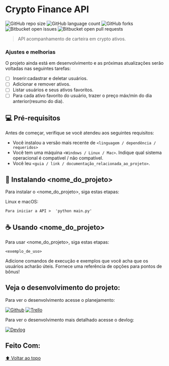 # Crypto Finance API

<!---Esses são exemplos. Veja https://shields.io para outras pessoas ou para personalizar este conjunto de escudos. Você pode querer incluir dependências, status do projeto e informações de licença aqui--->

![GitHub repo size](https://img.shields.io/github/repo-size/iuricode/README-template?style=for-the-badge)
![GitHub language count](https://img.shields.io/github/languages/count/iuricode/README-template?style=for-the-badge)
![GitHub forks](https://img.shields.io/github/forks/iuricode/README-template?style=for-the-badge)
![Bitbucket open issues](https://img.shields.io/bitbucket/issues/iuricode/README-template?style=for-the-badge)
![Bitbucket open pull requests](https://img.shields.io/bitbucket/pr-raw/iuricode/README-template?style=for-the-badge)

[//]: # (<img src="exemplo-image.png" alt="exemplo imagem">)

> API acompanhamento de carteira em  crypto ativos.

### Ajustes e melhorias

O projeto ainda está em desenvolvimento e as próximas atualizações serão voltadas nas seguintes tarefas:

- [ ] Inserir:cadastrar e deletar usuários.
- [ ] Adicionar e remover ativos.
- [ ] Listar usuários e seus ativos favoritos.
- [ ] Para cada ativo favorito do usuário, trazer o preço máx/min do dia anterior(resumo do dia).

[//]: # (- [ ] Tarefa 5)

## 💻 Pré-requisitos

Antes de começar, verifique se você atendeu aos seguintes requisitos:
<!---Estes são apenas requisitos de exemplo. Adicionar, duplicar ou remover conforme necessário--->
* Você instalou a versão mais recente de `<linguagem / dependência / requeridos>`
* Você tem uma máquina `<Windows / Linux / Mac>`. Indique qual sistema operacional é compatível / não compatível.
* Você leu `<guia / link / documentação_relacionada_ao_projeto>`.

## 🚀 Instalando <nome_do_projeto>

Para instalar o <nome_do_projeto>, siga estas etapas:

Linux e macOS:
```
Para iniciar a API >  'python main.py'
```


## ☕ Usando <nome_do_projeto>

Para usar <nome_do_projeto>, siga estas etapas:

```
<exemplo_de_uso>
```

Adicione comandos de execução e exemplos que você acha que os usuários acharão úteis. Fornece uma referência de opções para pontos de bônus!


## Veja o desenvolvimento do projeto:

Para ver o desenvolvimento acesse o planejamento:

[![Github](https://img.shields.io/badge/GitHub-100000?style=for-the-badge&logo=github&logoColor=white)](https://github.com/seu-usuario/seu-repositorio/projects/1)
[![Trello](https://img.shields.io/badge/Trello-0052CC?style=for-the-badge&logo=trello&logoColor=white)](https://trello.com/link-do-trello-do-projeto)

Para ver o desenvolvimento mais detalhado acesse o devlog:

[![Devlog](https://img.shields.io/badge/Devlog-999999?style=for-the-badge&logo=Files&logoColor=white)](https://gist.github.com/seu-usuario/sua-gist-ou-readme)

## Feito Com:

[//]: # ([![Windows]&#40;https://img.shields.io/badge/Windows-0078D6?style=for-the-badge&logo=windows&logoColor=white&#41;]&#40;https://www.microsoft.com/pt-br/windows/get-windows-10&#41;)

[//]: # ([![IDE]&#40;https://img.shields.io/badge/Visual_studio_code-0078D4?style=for-the-badge&logo=visual%20studio%20code&logoColor=white&#41;]&#40;https://code.visualstudio.com/&#41;)

[//]: # ([![HTML5]&#40;https://img.shields.io/badge/HTML5-E34F26?style=for-the-badge&logo=html5&logoColor=white&#41;]&#40;https://developer.mozilla.org/pt-BR/docs/Web/HTML&#41;)

[//]: # ([![CSS3]&#40;https://img.shields.io/badge/CSS3-1572B6?style=for-the-badge&logo=css3&logoColor=white&#41;]&#40;https://developer.mozilla.org/pt-BR/docs/Web/CSS&#41;)

[//]: # ([![JAVASCRIPT]&#40;https://img.shields.io/badge/JavaScript-F7DF1E?style=for-the-badge&logo=javascript&logoColor=black&#41;]&#40;https://developer.mozilla.org/pt-BR/docs/Web/JavaScript&#41;)


[⬆ Voltar ao topo](#nome-do-projeto)<br>
